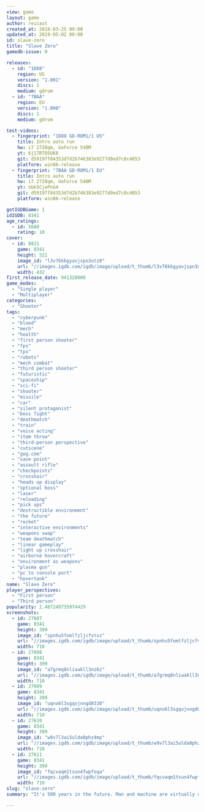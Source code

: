 ```yaml
---
view: game
layout: game
author: reicast
created_at: 2018-03-25 09:00
updated_at: 2019-05-02 09:00
id: slave-zero
title: "Slave Zero"
gamedb-issue: 0

releases:
  - id: "1D88"
    region: US
    version: "1.001"
    discs: 1
    medium: gdrom
  - id: "7BAA"
    region: EU
    version: "1.000"
    discs: 1
    medium: gdrom

test-videos:
  - fingerprint: "1D88 GD-ROM1/1 US"
    title: Intro auto run
    hw: i7 2720qm, GeForce 540M
    yt: 6j17R7O5UK8
    git: d59197f84353d7d2b746383e9277d9ed7c8c4053
    platform: win86-release
  - fingerprint: "7BAA GD-ROM1/1 EU"
    title: Intro auto run
    hw: i7 2720qm, GeForce 540M
    yt: nbk5CjePnG4
    git: d59197f84353d7d2b746383e9277d9ed7c8c4053
    platform: win86-release

gotIGDBGame: 1
idIGDB: 8341
age_ratings:
  - id: 5660
    rating: 10
cover:
  - id: 8821
    game: 8341
    height: 521
    image_id: "l3v76kbgyavjspn3utz0"
    url: "//images.igdb.com/igdb/image/upload/t_thumb/l3v76kbgyavjspn3utz0.jpg"
    width: 432
first_release_date: 941328000
game_modes:
  - "Single player"
  - "Multiplayer"
categories:
  - "Shooter"
tags:
  - "cyberpunk"
  - "blood"
  - "mech"
  - "health"
  - "first person shooter"
  - "fps"
  - "tps"
  - "robots"
  - "mech combat"
  - "third person shooter"
  - "futuristic"
  - "spaceship"
  - "sci-fi"
  - "shooter"
  - "missile"
  - "car"
  - "silent protagonist"
  - "boss fight"
  - "deathmatch"
  - "train"
  - "voice acting"
  - "item throw"
  - "third-person perspective"
  - "cutscene"
  - "gog.com"
  - "save point"
  - "assault rifle"
  - "checkpoints"
  - "crosshair"
  - "heads up display"
  - "optional boss"
  - "laser"
  - "reloading"
  - "pick ups"
  - "destructible environment"
  - "the future"
  - "rocket"
  - "interactive environments"
  - "weapons swap"
  - "team deathmatch"
  - "linear gameplay"
  - "light up crosshair"
  - "airborne hovercraft"
  - "environment as weapons"
  - "plasma gun"
  - "pc to console port"
  - "hovertank"
name: "Slave Zero"
player_perspectives:
  - "First person"
  - "Third person"
popularity: 2.487249735974429
screenshots:
  - id: 27607
    game: 8341
    height: 399
    image_id: "spnhu5fomlfzljcfvtxz"
    url: "//images.igdb.com/igdb/image/upload/t_thumb/spnhu5fomlfzljcfvtxz.jpg"
    width: 710
  - id: 27608
    game: 8341
    height: 399
    image_id: "a7grmq8nliaakll3nz6z"
    url: "//images.igdb.com/igdb/image/upload/t_thumb/a7grmq8nliaakll3nz6z.jpg"
    width: 710
  - id: 27609
    game: 8341
    height: 399
    image_id: "uqno6l3sgqvjnngd0330"
    url: "//images.igdb.com/igdb/image/upload/t_thumb/uqno6l3sgqvjnngd0330.jpg"
    width: 710
  - id: 27610
    game: 8341
    height: 399
    image_id: "w9v7l3ai5ulda0phz4mp"
    url: "//images.igdb.com/igdb/image/upload/t_thumb/w9v7l3ai5ulda0phz4mp.jpg"
    width: 710
  - id: 27611
    game: 8341
    height: 399
    image_id: "fqcvaqm1tsun4fwpfoqa"
    url: "//images.igdb.com/igdb/image/upload/t_thumb/fqcvaqm1tsun4fwpfoqa.jpg"
    width: 710
slug: "slave-zero"
summary: "It's 500 years in the future. Man and machine are virtually on and the greatest megacity in the world is locked in a brutal war. You are the ultimate saboteur and part of an elite fighting force. Your mission: steal the largest, most sophisticated bio-mechanical attack weapon ever designed ...and kick some serious ass!"

---
```

